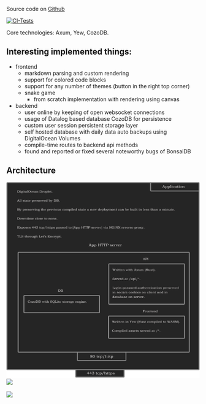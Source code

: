 Source code on <a href="https://github.com/phantie/wsite">Github</a>

[![CI-Tests](https://github.com/phantie/wsite/actions/workflows/testing.yml/badge.svg)](https://github.com/phantie/wsite/actions/workflows/testing.yml)

Core technologies: Axum, Yew, CozoDB.

Interesting implemented things:
--------------------------------------

- frontend
    - markdown parsing and custom rendering
    - support for colored code blocks
    - support for any number of themes (button in the right top corner)
    - snake game
        - from scratch implementation with rendering using canvas
- backend
    - user online by keeping of open websocket connections
    - usage of Datalog based database CozoDB for persistence
    - custom user session persistent storage layer
    - self hosted database with daily data auto backups using DigitalOcean Volumes
    - compile-time routes to backend api methods
    - found and reported or fixed several noteworthy bugs of BonsaiDB


Architecture
---------------
<!-- accessed from github, the second link should fail due to 404. accessed from deployment, the first should fail due to CORB -->
![](https://github.com/phantie/wsite/blob/master/backend/static/app-system-diagram.png)
![](/api/static/app-system-diagram.png)


![](https://phantie.com/endpoint_hits/github/wsite)